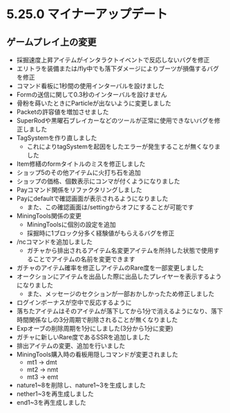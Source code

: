 # 5.25.0 マイナーアップデート
## ゲームプレイ上の変更

* 採掘速度上昇アイテムがインタラクトイベントで反応しないバグを修正
* エリトラを装備または/fly中でも落下ダメージによりブーツが損傷するバグを修正
* コマンド看板に1秒間の使用インターバルを設けました
* Formの送信に関して0.3秒のインターバルを設けません
* 骨粉を蒔いたときにParticleが出ないように変更しました
* Packetの許容値を増加させました
* SuperRodや黒曜石ブレイカーなどのツールが正常に使用できないバグを修正しました
* TagSystemを作り直しました
  * これによりtagSystemを起因をしたエラーが発生することが無くなりました
* Item修繕のformタイトルのミスを修正しました
* ショップ5のその他アイテムに火打ち石を追加
* ショップの価格、個数表示にコンマが付くようになりました
* Payコマンド関係をリファクタリングしました
* Payにdefaultで確認画面が表示されるようになりました
  * また、この確認画面は/settingからオフにすることが可能です
* MiningTools関係の変更
  * MiningToolsに個別の設定を追加
  * 採掘時に1ブロック分多く経験値がもらえるバグを修正
* /ncコマンドを追加しました
  * ガチャから排出されるアイテム名変更アイテムを所持した状態で使用することでアイテムの名前を変更できます
* ガチャのアイテム確率を修正しアイテムのRare度を一部変更しました
* オークションにアイテムを出品した際に出品したプレイヤーを表示するようになりました
  * また、メッセージのセクションが一部おかしかったため修正しました
* ログインボーナスが空中で反応するように
* 落ちたアイテムはそのアイテムが落下してから1分で消えるようになり、落下時間関係なしの3分周期で削除されることが無くなりました
* Expオーブの削除周期を1分にしました(3分から1分に変更)
* ガチャに新しいRare度であるSSRを追加しました
* 排出アイテムの変更、追加を行いました
* MiningTools購入時の看板用隠しコマンドが変更されました
  * mt1 -> dmt
  * mt2 -> nmt
  * mt3 -> emt
* nature1~8を削除し、nature1~3を生成しました
* nether1~3を再生成しました
* end1~3を再生成しました